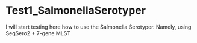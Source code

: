 # Test1_SalmonellaSerotyper

I will start testing here how to use the Salmonella Serotyper. Namely, using SeqSero2 + 7-gene MLST 